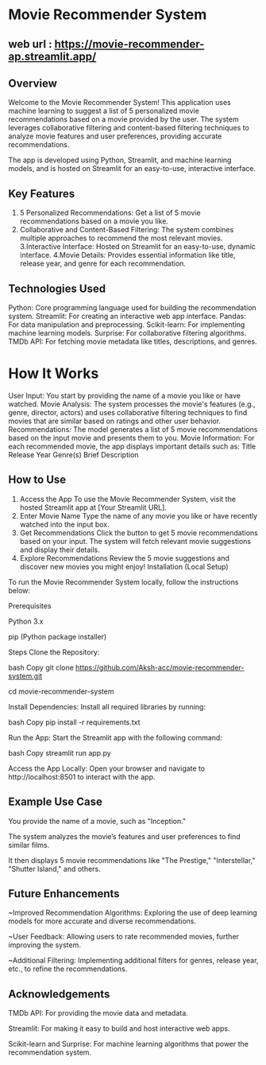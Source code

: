 # Movie Recommender System
## web url : https://movie-recommender-ap.streamlit.app/
## Overview
Welcome to the Movie Recommender System! This application uses machine learning to suggest a list of 5 personalized movie recommendations based on a movie provided by the user. The system leverages collaborative filtering and content-based filtering techniques to analyze movie features and user preferences, providing accurate recommendations.

The app is developed using Python, Streamlit, and machine learning models, and is hosted on Streamlit for an easy-to-use, interactive interface.

## Key Features
1. 5 Personalized Recommendations: Get a list of 5 movie recommendations based on a movie you like.
2. Collaborative and Content-Based Filtering: The system combines multiple approaches to recommend the most relevant movies.
3.Interactive Interface: Hosted on Streamlit for an easy-to-use, dynamic interface.
4.Movie Details: Provides essential information like title, release year, and genre for each recommendation.
## Technologies Used
Python: Core programming language used for building the recommendation system.
Streamlit: For creating an interactive web app interface.
Pandas: For data manipulation and preprocessing.
Scikit-learn: For implementing machine learning models.
Surprise: For collaborative filtering algorithms.
TMDb API: For fetching movie metadata like titles, descriptions, and genres.
# How It Works

User Input:
You start by providing the name of a movie you like or have watched.
Movie Analysis:
The system processes the movie's features (e.g., genre, director, actors) and uses collaborative filtering techniques to find movies that are similar based on ratings and other user behavior.
Recommendations:
The model generates a list of 5 movie recommendations based on the input movie and presents them to you.
Movie Information:
For each recommended movie, the app displays important details such as:
Title
Release Year
Genre(s)
Brief Description

## How to Use
1. Access the App
To use the Movie Recommender System, visit the hosted Streamlit app at [Your Streamlit URL].
2. Enter Movie Name
Type the name of any movie you like or have recently watched into the input box.
3. Get Recommendations
Click the button to get 5 movie recommendations based on your input. The system will fetch relevant movie suggestions and display their details.
4. Explore Recommendations
Review the 5 movie suggestions and discover new movies you might enjoy!
Installation (Local Setup)

To run the Movie Recommender System locally, follow the instructions below:

Prerequisites

Python 3.x

pip (Python package installer)

Steps Clone the Repository:

bash Copy git clone https://github.com/Aksh-acc/movie-recommender-system.git

cd movie-recommender-system

Install Dependencies: Install all required libraries by running:

bash Copy pip install -r requirements.txt

Run the App: Start the Streamlit app with the following command:

bash Copy streamlit run app.py

Access the App Locally: Open your browser and navigate to http://localhost:8501 to interact with the app.

## Example Use Case
 You provide the name of a movie, such as "Inception."
 
 The system analyzes the movie’s features and user preferences to find similar films.
 
 It then displays 5 movie recommendations like "The Prestige," "Interstellar," "Shutter Island," and others.

## Future Enhancements
~Improved Recommendation Algorithms: Exploring the use of deep learning models for more accurate and diverse recommendations.

~User Feedback: Allowing users to rate recommended movies, further improving the system.  

~Additional Filtering: Implementing additional filters for genres, release year, etc., to refine the recommendations.

## Acknowledgements
TMDb API: For providing the movie data and metadata.

Streamlit: For making it easy to build and host interactive web apps.

Scikit-learn and Surprise: For machine learning algorithms that power the recommendation system.

